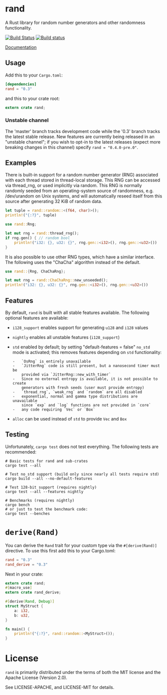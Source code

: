 rand
====

A Rust library for random number generators and other randomness functionality.

[![Build Status](https://travis-ci.org/rust-lang-nursery/rand.svg?branch=master)](https://travis-ci.org/rust-lang-nursery/rand)
[![Build status](https://ci.appveyor.com/api/projects/status/rm5c9o33k3jhchbw?svg=true)](https://ci.appveyor.com/project/alexcrichton/rand)

[Documentation](https://docs.rs/rand)

## Usage

Add this to your `Cargo.toml`:

```toml
[dependencies]
rand = "0.3"
```

and this to your crate root:

```rust
extern crate rand;
```

### Unstable channel

The 'master' branch tracks development code while the '0.3' branch tracks the
latest stable release. New features are currently being released in an "unstable
channel"; if you wish to opt-in to the latest releases (expect more breaking
changes in this channel) specify `rand = "0.4.0-pre.0"`.

## Examples

There is built-in support for a random number generator (RNG) associated with each thread stored in thread-local storage. This RNG can be accessed via thread_rng, or used implicitly via random. This RNG is normally randomly seeded from an operating-system source of randomness, e.g. /dev/urandom on Unix systems, and will automatically reseed itself from this source after generating 32 KiB of random data.

```rust
let tuple = rand::random::<(f64, char)>();
println!("{:?}", tuple)
```

```rust
use rand::Rng;

let mut rng = rand::thread_rng();
if rng.gen() { // random bool
    println!("i32: {}, u32: {}", rng.gen::<i32>(), rng.gen::<u32>())
}
```

It is also possible to use other RNG types, which have a similar interface. The following uses the "ChaCha" algorithm instead of the default.

```rust
use rand::{Rng, ChaChaRng};

let mut rng = rand::ChaChaRng::new_unseeded();
println!("i32: {}, u32: {}", rng.gen::<i32>(), rng.gen::<u32>())
```

## Features

By default, `rand` is built with all stable features available. The following
optional features are available:

-   `i128_support` enables support for generating `u128` and `i128` values
-   `nightly` enables all unstable features (`i128_support`)
-   `std` enabled by default; by setting "default-features = false" `no_std`
    mode is activated; this removes features depending on `std` functionality:
    
        -   `OsRng` is entirely unavailable
        -   `JitterRng` code is still present, but a nanosecond timer must be
            provided via `JitterRng::new_with_timer`
        -   Since no external entropy is available, it is not possible to create
            generators with fresh seeds (user must provide entropy)
        -   `thread_rng`, `weak_rng` and `random` are all disabled
        -   exponential, normal and gamma type distributions are unavailable
            since `exp` and `log` functions are not provided in `core`
        -   any code requiring `Vec` or `Box`
-   `alloc` can be used instead of `std` to provide `Vec` and `Box`

## Testing

Unfortunately, `cargo test` does not test everything. The following tests are
recommended:

```
# Basic tests for rand and sub-crates
cargo test --all

# Test no_std support (build only since nearly all tests require std)
cargo build --all --no-default-features

# Test 128-bit support (requires nightly)
cargo test --all --features nightly

# Benchmarks (requires nightly)
cargo bench
# or just to test the benchmark code:
cargo test --benches
```

# `derive(Rand)`

You can derive the `Rand` trait for your custom type via the `#[derive(Rand)]`
directive. To use this first add this to your Cargo.toml:

```toml
rand = "0.3"
rand_derive = "0.3"
```

Next in your crate:

```rust
extern crate rand;
#[macro_use]
extern crate rand_derive;

#[derive(Rand, Debug)]
struct MyStruct {
    a: i32,
    b: u32,
}

fn main() {
    println!("{:?}", rand::random::<MyStruct>());
}
```


# License

`rand` is primarily distributed under the terms of both the MIT
license and the Apache License (Version 2.0).

See LICENSE-APACHE, and LICENSE-MIT for details.
